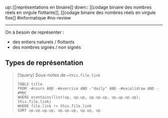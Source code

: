 up::[[représentations en binaire]]
down:: [[codage binaire des nombres réels en virgule flottante]], [[codage binaire des nombres réels en virgule fixe]]
#informatique #no-review 

----

On à besoin de représenter :
 - des entiers naturels / flottants
 - des nombres signés / non signés

## Types de représentation
> [!query] Sous-notes de `=this.file.link`
> ```dataview
> TABLE title
> FROM -#cours AND -#exercice AND -"daily" AND -#excalidraw AND -#MOC
> WHERE econtains(list(up, up.up, up.up.up, up.up.up.up), this.file.link)
> WHERE file.link != this.file.link
> SORT up.up.up.up, up.up.up, up.up, up
> ```
